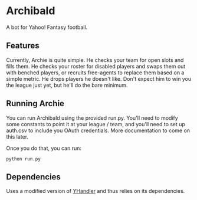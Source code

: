 Archibald
========

A bot for Yahoo! Fantasy football.

## Features
Currently, Archie is quite simple.  He checks your team for open slots and fills them.  He checks your roster for disabled players and swaps them out with benched players, or recruits free-agents to replace them based on a simple metric.  He drops players he doesn't like.  Don't expect him to win you the league just yet, but he'll do the bare minimum.

## Running Archie
You can run Archibald using the provided run.py.  You'll need to modify some constants to point it at your league / team, and you'll need to set up auth.csv to include you OAuth credentials.  More documentation to come on this later.

Once you do that, you can run:
```
python run.py
```

## Dependencies 
Uses a modified version of [YHandler](https://github.com/mleveck/YHandler) and thus relies on its dependencies.


